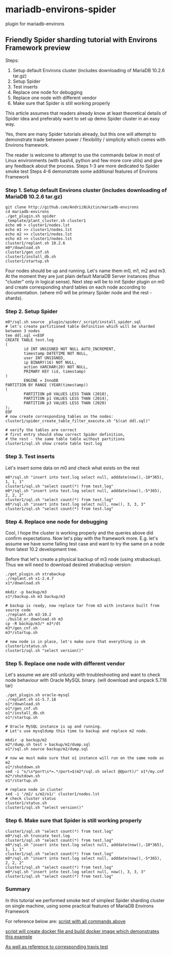 # mariadb-environs-spider
plugin for mariadb-environs

## Friendly Spider sharding tutorial with Environs Framework preview

Steps:
1. Setup default Environs cluster (includes downloading of MariaDB 10.2.6 tar.gz)
2. Setup Spider
3. Test inserts
4. Replace one node for debugging
5. Replace one node with different vendor
6. Make sure that Spider is still working properly

This article assumes that readers already know at least theoretical details of Spider idea and preferably want to set up demo Spider cluster in an easy way.

Yes, there are many Spider tutorials already, but this one will attempt to demonstrate trade between power / flexibility / simplicity which comes with Environs framework.

The reader is welcome to attempt to use the commands below in most of Linux environments (with bash4, python and few more core utils) and give any feedback about the process.
Steps 1-3 are more dedicated to Spider smoke test
Steps 4-6 demonstrate some additional features of Environs Framework

### Step 1. Setup default Environs cluster (includes downloading of MariaDB 10.2.6 tar.gz)

```
git clone http://github.com/AndriiNikitin/mariadb-environs
cd mariadb-environs
./get_plugin.sh spider
_template/plant_cluster.sh cluster1
echo m0 > cluster1/nodes.lst
echo m1 >> cluster1/nodes.lst
echo m2 >> cluster1/nodes.lst
echo m3 >> cluster1/nodes.lst
cluster1/replant.sh 10.2.6
m0*/download.sh
cluster1/gen_cnf.sh
cluster1/install_db.sh
cluster1/startup.sh
```
Four nodes should be up and running. Let's name them m0, m1, m2 and m3. At the moment they are just plain default MariaDB Server instances (thus "cluster" only in logical sense). Next step will be to init Spider plugin on m0 and create corresponding shard tables on each node according to documentation. (where m0 will be primary Spider node and the rest - shards).

### Step 2. Setup Spider
```
m0*/sql.sh source _plugin/spider/_script/install_spider.sql
# let's create partitioned table definition which will be sharded between 3 nodes
tee ddl.sql <<EOF
CREATE TABLE test.log
(
        id INT UNSIGNED NOT NULL AUTO_INCREMENT,
        timestamp DATETIME NOT NULL,
        user INT UNSIGNED,
        ip BINARY(16) NOT NULL,
        action VARCHAR(20) NOT NULL,
        PRIMARY KEY (id, timestamp)
)
        ENGINE = InnoDB
PARTITION BY RANGE (YEAR(timestamp))
(
        PARTITION p0 VALUES LESS THAN (2010),
        PARTITION p1 VALUES LESS THAN (2014),
        PARTITION p3 VALUES LESS THAN (2020)
);
EOF
# now create corresponding tables on the nodes:
cluster1/spider_create_table_filter_execute.sh "$(cat ddl.sql)"

# verify the tables are correct
# first entry should show correct Spider definition,
# the rest - the same table table without partitions
cluster1/sql.sh show create table test.log
```

### Step 3. Test inserts
Let's insert some data on m0 and check what exists on the rest
```
m0*/sql.sh "insert into test.log select null, adddate(now(),-10*365), 1, 1, 1"
cluster1/sql.sh "select count(*) from test.log"
m0*/sql.sh "insert into test.log select null, adddate(now(),-5*365), 2, 2, 2"
cluster1/sql.sh "select count(*) from test.log"
m0*/sql.sh "insert into test.log select null, now(), 3, 3, 3"
cluster1/sql.sh "select count(*) from test.log"
```
### Step 4. Replace one node for debugging
Cool, I hope the cluster is working properly and the queries above did confirm expectations. Now let's play with the framework more.
E.g. let's assume we have some failing test case and want to try the same on a node from latest 10.2 development tree.

Before that let's create a physical backup of m3 node (using xtrabackup). Thus we will need to download desired xtrabackup version:

```
./get_plugin.sh xtrabackup
./replant.sh x1-2.4.7
x1*/download.sh

mkdir -p backup/m3
x1*/backup.sh m3 backup/m3

# backup is ready, now replace tar from m3 with instance built from source code
./replant.sh m3-10.2
./build_or_download.sh m3
cp -R backup/m3/* m3*/dt
m3*/gen_cnf.sh
m3*/startup.sh

# new node is in place, let's make sure that everything is ok
cluster1/status.sh
cluster1/sql.sh "select version()"
```
### Step 5. Replace one node with different vendor
Let's assume we are still unlucky with troubleshooting and want to check node behaviour with Oracle MySQL binary. (will download and unpack 5.7.18 tar)

```
./get_plugin.sh oracle-mysql
./replant.sh o1-5.7.18
o1*/download.sh
o1*/gen_cnf.sh
o1*/install_db.sh
o1*/startup.sh

# Oracle MySQL instance is up and running.
# Let's use mysqldump this time to backup and replace m2 node.

mkdir -p backup/m2
m2*/dump.sh test > backup/m2/dump.sql
o1*/sql.sh source backup/m2/dump.sql

# now we must make sure that o1 instance will run on the same node as m2
o1*/shutdown.sh
sed -i "s/\s*port\s*=.*/port=$(m2*/sql.sh select @@port)/" o1*/my.cnf 
m2*/shutdown.sh
o1*/startup.sh

# replace node in cluster
sed -i '/m2/ s/m2/o1/' cluster1/nodes.lst
# check cluster status
cluster1/status.sh
cluster1/sql.sh "select version()"
```
### Step 6. Make sure that Spider is still working properly
```
cluster1/sql.sh "select count(*) from test.log"
m0*/sql.sh truncate test.log
cluster1/sql.sh "select count(*) from test.log"
m0*/sql.sh "insert into test.log select null, adddate(now(),-10*365), 1, 1, 1"
cluster1/sql.sh "select count(*) from test.log"
m0*/sql.sh "insert into test.log select null, adddate(now(),-5*365), 2, 2, 2"
cluster1/sql.sh "select count(*) from test.log"
m0*/sql.sh "insert into test.log select null, now(), 3, 3, 3"
cluster1/sql.sh "select count(*) from test.log"
```
### Summary
In this tutorial we performed smoke test of simplest Spider sharding cluster on single machine, using some practical features of MariaDB Environs Framework

For reference below are:
[script with all commands above](https://github.com/AndriiNikitin/mariadb-environs-spider/blob/master/_script/example.sh)

[script will create docker file and build docker image which demonstrates this example](https://github.com/AndriiNikitin/mariadb-environs-spider/blob/master/_script/example_in_docker.sh)

[As well as reference to corresponding travis test](https://travis-ci.org/AndriiNikitin/mariadb-environs-spider)
